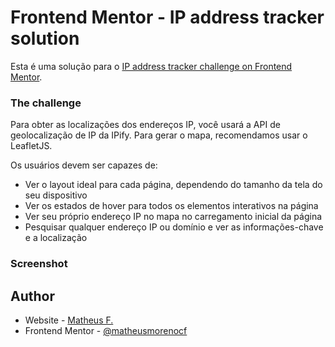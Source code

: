 # Frontend Mentor - IP address tracker solution

Esta é uma solução para o [IP address tracker challenge on Frontend Mentor](https://www.frontendmentor.io/challenges/ip-address-tracker-I8-0yYAH0). 

### The challenge

Para obter as localizações dos endereços IP, você usará a API de geolocalização de IP da IPify. Para gerar o mapa, recomendamos usar o LeafletJS.

Os usuários devem ser capazes de:

- Ver o layout ideal para cada página, dependendo do tamanho da tela do seu dispositivo
- Ver os estados de hover para todos os elementos interativos na página
- Ver seu próprio endereço IP no mapa no carregamento inicial da página
- Pesquisar qualquer endereço IP ou domínio e ver as informações-chave e a localização

### Screenshot

## Author

- Website - [Matheus F.](https://matheusdev.bohr.io/)
- Frontend Mentor - [@matheusmorenocf](https://www.frontendmentor.io/profile/matheusmorenocf)


